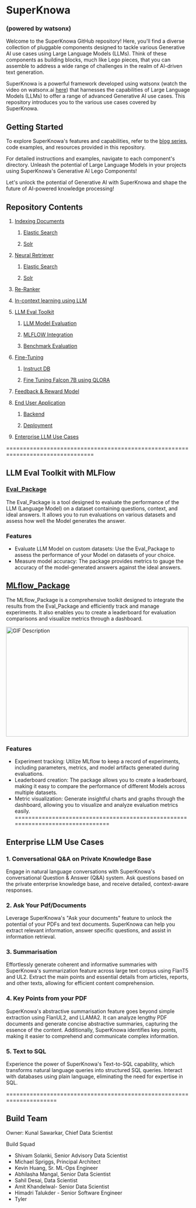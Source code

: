 # SuperKnowa 
### (powered by watsonx)

Welcome to the SuperKnowa GitHub repository! Here, you'll find a diverse collection of pluggable components designed to tackle various Generative AI use cases using Large Language Models (LLMs). Think of these components as building blocks, much like Lego pieces, that you can assemble to address a wide range of challenges in the realm of AI-driven text generation.

SuperKnowa is a powerful framework developed using watsonx (watch the video on watsonx.ai [here](https://cdnapisec.kaltura.com/index.php/extwidget/preview/partner_id/1773841/uiconf_id/27941801/entry_id/1_yola7kmy/embed/dynamic)) that harnesses the capabilities of Large Language Models (LLMs) to offer a range of advanced Generative AI use cases. This repository introduces you to the various use cases covered by SuperKnowa.


## Getting Started
To explore SuperKnowa's features and capabilities, refer to the [blog series](https://medium.com/towards-generative-ai/unleashing-the-power-of-the-information-retriever-in-the-retrieval-augmented-generation-pipeline-a782c7287e9b), code examples, and resources provided in this repository.

For detailed instructions and examples, navigate to each component's directory. Unleash the potential of Large Language Models in your projects using SuperKnowa's Generative AI Lego Components!

Let's unlock the potential of Generative AI with SuperKnowa and shape the future of AI-powered knowledge processing!

## Repository Contents

1. [Indexing Documents](/1.%20Indexing%20documents/)

   1. [Elastic Search](./1.%20Indexing%20documents/Elastic%20Search/)

   1. [Solr](./1.%20Indexing%20documents/Solr/)

1. [Neural Retriever](/2.%20Neural%20Retriever/)

   1. [Elastic Search](./2.%20Neural%20Retriever/ElasticSearch/)

   1. [Solr](./2.%20Neural%20Retriever/Solr/)

1. [Re-Ranker](/3.%20Re-ranker/)

1. [In-context learning using LLM](/4.%20In-context%20learning%20using%20LLM/)

1. [LLM Eval Toolkit](/5.%20LLM%20Model%20Evaluations/)

   1. [LLM Model Evaluation](/5.%20LLM%20Model%20Evaluations/I.%20LLM%20Eval%20Toolkit/)

   1. [MLFLOW Integration](/5.%20LLM%20Model%20Evaluations/II.%20MLFLOW%20Integration/)

   1. [Benchmark Evaluation](./5.%20LLM%20Model%20Evaluations/III.%20Benchmark%20Evaluations/)

1. [Fine-Tuning](/6.%20Fine-Tuning/)

   1. [Instruct DB](./6.%20Fine-Tuning/1.%20Instruct%20DB/)

   1. [Fine Tuning Falcon 7B using QLORA](./6.%20Fine-Tuning/2.%20Falcon-7B/)

1. [Feedback & Reward Model](/7.%20Feedback%20%26%20Reward%20Model/)

1. [End User Application](/9.%20User%20Application/)

   1. [Backend](./8.%20Application/Backend/)

   1. [Deployment](./8.%20Application/Deployment/)

1. [Enterprise LLM Use Cases](./Enterprise%20LLM%20Use%20Cases/)

================================================================================

## LLM Eval Toolkit with MLFlow

### [Eval_Package](5.%20LLM%20Model%20Evaluations/I.%20LLM%20Eval%20Toolkit/Eval_Package)
  
The Eval_Package is a tool designed to evaluate the performance of the LLM (Language Model) on a dataset containing questions, context, and ideal answers. It allows you to run evaluations on various datasets and assess how well the Model generates the answer.

### Features 
   - Evaluate LLM Model on custom datasets: Use the Eval_Package to assess the performance of your Model on datasets of your choice.
   - Measure model accuracy: The package provides metrics to gauge the accuracy of the model-generated answers against the ideal answers.

## [MLflow_Package](5.%20LLM%20Model%20Evaluations/I.%20LLM%20Eval%20Toolkit/mlflow_package)

The MLflow_Package is a comprehensive toolkit designed to integrate the results from the Eval_Package and efficiently track and manage experiments. It also enables you to create a leaderboard for evaluation comparisons and visualize metrics through a dashboard.

<img src="https://media.giphy.com/media/v1.Y2lkPTc5MGI3NjExYjJod3pnZG1hbjloano0cmhxZ3JrbDJsbXgxM2t5enF5eXI3cWZvaSZlcD12MV9pbnRlcm5hbF9naWZfYnlfaWQmY3Q9Zw/6FV33YFa0HxuDxjPv9/giphy.gif" alt="GIF Description" width="500" height="300">

### Features 
   - Experiment tracking: Utilize MLflow to keep a record of experiments, including parameters, metrics, and model artifacts generated during evaluations.
   - Leaderboard creation: The package allows you to create a leaderboard, making it easy to compare the performance of different  Models across multiple datasets.
   - Metric visualization: Generate insightful charts and graphs through the dashboard, allowing you to visualize and analyze evaluation metrics easily.
===============================================================================

## Enterprise LLM Use Cases

### 1. Conversational Q&A on Private Knowledge Base
Engage in natural language conversations with SuperKnowa's conversational Question & Answer (Q&A) system. Ask questions based on the private enterprise knowledge base, and receive detailed, context-aware responses.

### 2. Ask Your Pdf/Documents
Leverage SuperKnowa's "Ask your documents" feature to unlock the potential of your PDFs and text documents. SuperKnowa can help you extract relevant information, answer specific questions, and assist in information retrieval.

### 3. Summarisation
Effortlessly generate coherent and informative summaries with SuperKnowa's summarization feature across large text corpus using FlanT5 and UL2. Extract the main points and essential details from articles, reports, and other texts, allowing for efficient content comprehension.

### 4. Key Points from your PDF
SuperKnowa's abstractive summarisation feature goes beyond simple extraction using FlanUL2, and LLAMA2. It can analyze lengthy PDF documents and generate concise abstractive summaries, capturing the essence of the content. Additionally, SuperKnowa identifies key points, making it easier to comprehend and communicate complex information.

### 5. Text to SQL
Experience the power of SuperKnowa's Text-to-SQL capability, which transforms natural language queries into structured SQL queries. Interact with databases using plain language, eliminating the need for expertise in SQL.

=====================================================================
## Build Team 

Owner: Kunal Sawarkar, Chief Data Scientist

Build Squad
- Shivam Solanki, Senior Advisory Data Scientist
- Michael Spriggs, Principal Architect
- Kevin Huang, Sr. ML-Ops Engineer 
- Abhilasha Mangal, Senior Data Scientist
- Sahil Desai, Data Scientist
- Amit Khandelwal- Senior Data Scientist
- Himadri Talukder - Senior Software Engineer
- Tyler 
